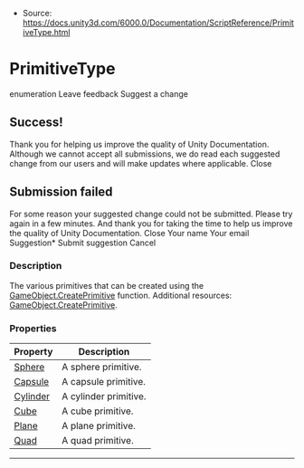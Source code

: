 * Source: https://docs.unity3d.com/6000.0/Documentation/ScriptReference/PrimitiveType.html

# PrimitiveType
enumeration
Leave feedback
Suggest a change
## Success!
Thank you for helping us improve the quality of Unity Documentation. Although we cannot accept all submissions, we do read each suggested change from our users and will make updates where applicable.
Close
## Submission failed
For some reason your suggested change could not be submitted. Please <a>try again</a> in a few minutes. And thank you for taking the time to help us improve the quality of Unity Documentation.
Close
Your name Your email Suggestion* Submit suggestion
Cancel
### Description
The various primitives that can be created using the [GameObject.CreatePrimitive](https://docs.unity3d.com/6000.0/Documentation/ScriptReference/GameObject.CreatePrimitive.html) function.
Additional resources: [GameObject.CreatePrimitive](https://docs.unity3d.com/6000.0/Documentation/ScriptReference/GameObject.CreatePrimitive.html).
### Properties
Property | Description  
---|---  
[Sphere](https://docs.unity3d.com/6000.0/Documentation/ScriptReference/PrimitiveType.Sphere.html) | A sphere primitive.  
[Capsule](https://docs.unity3d.com/6000.0/Documentation/ScriptReference/PrimitiveType.Capsule.html) | A capsule primitive.  
[Cylinder](https://docs.unity3d.com/6000.0/Documentation/ScriptReference/PrimitiveType.Cylinder.html) | A cylinder primitive.  
[Cube](https://docs.unity3d.com/6000.0/Documentation/ScriptReference/PrimitiveType.Cube.html) | A cube primitive.  
[Plane](https://docs.unity3d.com/6000.0/Documentation/ScriptReference/PrimitiveType.Plane.html) | A plane primitive.  
[Quad](https://docs.unity3d.com/6000.0/Documentation/ScriptReference/PrimitiveType.Quad.html) | A quad primitive.  
* * *
